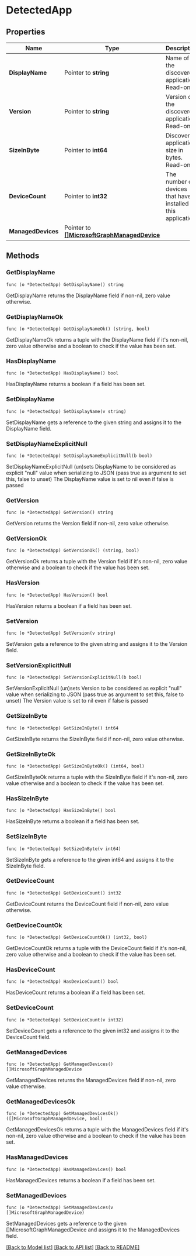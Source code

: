 # DetectedApp

## Properties

Name | Type | Description | Notes
------------ | ------------- | ------------- | -------------
**DisplayName** | Pointer to **string** | Name of the discovered application. Read-only | [optional] 
**Version** | Pointer to **string** | Version of the discovered application. Read-only | [optional] 
**SizeInByte** | Pointer to **int64** | Discovered application size in bytes. Read-only | [optional] 
**DeviceCount** | Pointer to **int32** | The number of devices that have installed this application | [optional] 
**ManagedDevices** | Pointer to [**[]MicrosoftGraphManagedDevice**](microsoft.graph.managedDevice.md) |  | [optional] 

## Methods

### GetDisplayName

`func (o *DetectedApp) GetDisplayName() string`

GetDisplayName returns the DisplayName field if non-nil, zero value otherwise.

### GetDisplayNameOk

`func (o *DetectedApp) GetDisplayNameOk() (string, bool)`

GetDisplayNameOk returns a tuple with the DisplayName field if it's non-nil, zero value otherwise
and a boolean to check if the value has been set.

### HasDisplayName

`func (o *DetectedApp) HasDisplayName() bool`

HasDisplayName returns a boolean if a field has been set.

### SetDisplayName

`func (o *DetectedApp) SetDisplayName(v string)`

SetDisplayName gets a reference to the given string and assigns it to the DisplayName field.

### SetDisplayNameExplicitNull

`func (o *DetectedApp) SetDisplayNameExplicitNull(b bool)`

SetDisplayNameExplicitNull (un)sets DisplayName to be considered as explicit "null" value
when serializing to JSON (pass true as argument to set this, false to unset)
The DisplayName value is set to nil even if false is passed
### GetVersion

`func (o *DetectedApp) GetVersion() string`

GetVersion returns the Version field if non-nil, zero value otherwise.

### GetVersionOk

`func (o *DetectedApp) GetVersionOk() (string, bool)`

GetVersionOk returns a tuple with the Version field if it's non-nil, zero value otherwise
and a boolean to check if the value has been set.

### HasVersion

`func (o *DetectedApp) HasVersion() bool`

HasVersion returns a boolean if a field has been set.

### SetVersion

`func (o *DetectedApp) SetVersion(v string)`

SetVersion gets a reference to the given string and assigns it to the Version field.

### SetVersionExplicitNull

`func (o *DetectedApp) SetVersionExplicitNull(b bool)`

SetVersionExplicitNull (un)sets Version to be considered as explicit "null" value
when serializing to JSON (pass true as argument to set this, false to unset)
The Version value is set to nil even if false is passed
### GetSizeInByte

`func (o *DetectedApp) GetSizeInByte() int64`

GetSizeInByte returns the SizeInByte field if non-nil, zero value otherwise.

### GetSizeInByteOk

`func (o *DetectedApp) GetSizeInByteOk() (int64, bool)`

GetSizeInByteOk returns a tuple with the SizeInByte field if it's non-nil, zero value otherwise
and a boolean to check if the value has been set.

### HasSizeInByte

`func (o *DetectedApp) HasSizeInByte() bool`

HasSizeInByte returns a boolean if a field has been set.

### SetSizeInByte

`func (o *DetectedApp) SetSizeInByte(v int64)`

SetSizeInByte gets a reference to the given int64 and assigns it to the SizeInByte field.

### GetDeviceCount

`func (o *DetectedApp) GetDeviceCount() int32`

GetDeviceCount returns the DeviceCount field if non-nil, zero value otherwise.

### GetDeviceCountOk

`func (o *DetectedApp) GetDeviceCountOk() (int32, bool)`

GetDeviceCountOk returns a tuple with the DeviceCount field if it's non-nil, zero value otherwise
and a boolean to check if the value has been set.

### HasDeviceCount

`func (o *DetectedApp) HasDeviceCount() bool`

HasDeviceCount returns a boolean if a field has been set.

### SetDeviceCount

`func (o *DetectedApp) SetDeviceCount(v int32)`

SetDeviceCount gets a reference to the given int32 and assigns it to the DeviceCount field.

### GetManagedDevices

`func (o *DetectedApp) GetManagedDevices() []MicrosoftGraphManagedDevice`

GetManagedDevices returns the ManagedDevices field if non-nil, zero value otherwise.

### GetManagedDevicesOk

`func (o *DetectedApp) GetManagedDevicesOk() ([]MicrosoftGraphManagedDevice, bool)`

GetManagedDevicesOk returns a tuple with the ManagedDevices field if it's non-nil, zero value otherwise
and a boolean to check if the value has been set.

### HasManagedDevices

`func (o *DetectedApp) HasManagedDevices() bool`

HasManagedDevices returns a boolean if a field has been set.

### SetManagedDevices

`func (o *DetectedApp) SetManagedDevices(v []MicrosoftGraphManagedDevice)`

SetManagedDevices gets a reference to the given []MicrosoftGraphManagedDevice and assigns it to the ManagedDevices field.


[[Back to Model list]](../README.md#documentation-for-models) [[Back to API list]](../README.md#documentation-for-api-endpoints) [[Back to README]](../README.md)


